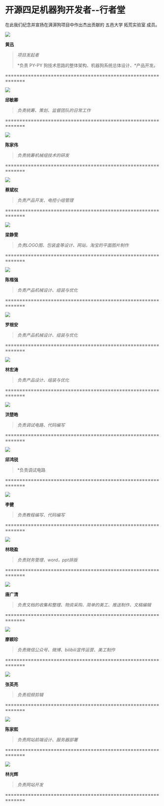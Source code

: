 # 开源四足机器狗开发者--行者堂



在此我们纪念并宣扬在湃湃狗项目中作出杰出贡献的 五邑大学 拓荒实验室 成员。



![](/pho/2.png)

**黄迅**

>*项目发起者*
>
>*负责 PY-PY 狗技术思路的整体架构、机器狗系统总体设计、*产品开发。

=============================================================

![](/pho/1.png)

**邱敏卿** 

>*负责统筹、策划、监督团队的日常工作*

=============================================================

![](/pho/3.png)

**陈家伟**

>*负责统筹机械组技术的研发*

=============================================================

![](/pho/4.png)

**蔡斌权**

>*负责产品开发、电控小组管理*

=============================================================

![](/pho/5.png)

**梁静雯**

>*负责LOGO图、包装盒等设计、网站，淘宝的平面图片制作*

=============================================================

![](/pho/6.png)

**陈楷强**

>*负责产品机械设计、组装与优化*

=============================================================

![](/pho/7.png)

**罗根安**

>*负责产品机械设计、组装与优化*

=============================================================

![](/pho/8.png)

**林宏涛**

>*负责产品设计、组装与优化*

=============================================================

![](/pho/9.png)

**洪楚皓**

>*负责调试电路、代码编写*

=============================================================

![](/pho/16.png)

**邱鸿锐**

>*负责调试电路

=============================================================

![](/pho/17.png)

**李健**

>*负责教程编写、代码编写*

=============================================================

![](/pho/10.png)

**林晓盈**

>*负责财务管理、word，ppt排版*

=============================================================

![](/pho/11.png)

**唐广清**

>*负责文档的收集和整理、物资采购、简单的美工、推送制作、文稿编辑*

=============================================================

![](/pho/12.png)

**廖颖珍**

>*负责微信公众号、微博、bilibili宣传运营、美工制作*

=============================================================

![](/pho/13.png)

**张英亮**

>*负责视频剪辑*

=============================================================

![](/pho/14.png)

**陈家熙**

>*负责网站前端设计、服务器部署*

=============================================================

![](/pho/15.png)

**林光辉**

>*负责网站开发*

=============================================================